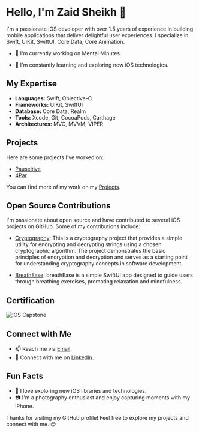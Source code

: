 
# Hello, I'm Zaid Sheikh 👋

I'm a passionate iOS developer with over 1.5 years of experience in building mobile applications that deliver delightful user experiences. I specialize in Swift, UIKit, SwiftUI, Core Data, Core Animation.

- 🔭 I'm currently working on Mental Minutes.

- 🌱 I'm constantly learning and exploring new iOS technologies.


## My Expertise

- **Languages:** Swift, Objective-C
- **Frameworks:** UIKit, SwiftUI
- **Database:** Core Data, Realm
- **Tools:** Xcode, Git, CocoaPods, Carthage
- **Architectures:** MVC, MVVM, VIPER


## Projects

Here are some projects I've worked on:

- [Pauseitive](https://apps.apple.com/us/app/pauseitive/id1635140724)
- [4Par](https://apps.apple.com/mk/app/4par/id1630114311)

You can find more of my work on my [Projects](https://github.com/Zaidsheikh999?tab=repositories).


## Open Source Contributions

I'm passionate about open source and have contributed to several iOS projects on GitHub. Some of my contributions include:

- [Cryptography](https://github.com/Zaidsheikh999/Cryptography): This is a cryptography project that provides a simple utility for encrypting and decrypting strings using a chosen cryptographic algorithm. The project demonstrates the basic   
   principles of encryption and decryption and serves as a starting point for understanding cryptography concepts in software development.
  
- [BreathEase](https://github.com/Zaidsheikh999/BreathEase): breathEase is a simple SwiftUI app designed to guide users through breathing exercises, promoting relaxation and mindfulness.


## Certification

<img src="https://imgur.com/a/4Pd9TRc" alt="iOS Capstone">


## Connect with Me

- 📫 Reach me via [Email](zaidsheikh544@gmail.com).
- 👥 Connect with me on [LinkedIn](https://www.linkedin.com/in/zaid-sheikh-/).


## Fun Facts

- 🚀 I love exploring new iOS libraries and technologies.
- 📷 I'm a photography enthusiast and enjoy capturing moments with my iPhone.

Thanks for visiting my GitHub profile! Feel free to explore my projects and connect with me. 😊
